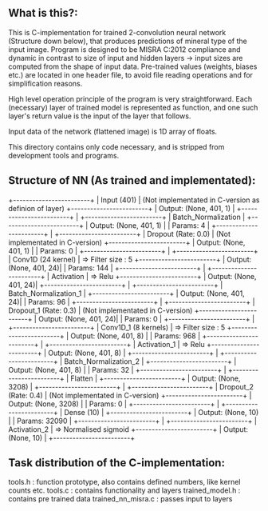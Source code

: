 ## What is this?:
This is C-implementation for trained 2-convolution neural network (Structure down below), that
produces predictions of mineral type of the input image. Program is designed to be MISRA C:2012
compliance and dynamic in contrast to size of input and hidden layers -> input sizes are
computed from the shape of input data. Pre-trained values (weights, biases etc.) are located in
one header file, to avoid file reading operations and for simplification reasons.

High level operation principle of the program is very straightforward. Each (necessary) layer of trained
model is represented as function, and one such layer's return value is the input of the layer that follows.

Input data of the network (flattened image) is 1D array of floats.

This directory contains only code necessary, and is stripped from development tools and programs.


## Structure of NN (As trained and implementated):

+------------------------+
| Input (401)            | (Not implementated in C-version as definion of layer)
+------------------------+
| Output: (None, 401, 1) |
+------------------------+
                  |
+------------------------+
| Batch_Normalization    |
+------------------------+
| Output: (None, 401, 1) |
| Params: 4              |
+------------------------+
                  |
+------------------------+
| Dropout (Rate: 0.0)    | (Not implementated in C-version)
+------------------------+
| Output: (None, 401, 1) |
| Params: 0              |
+------------------------+
                  |
+------------------------+
| Conv1D (24 kernel)     | => Filter size : 5
+------------------------+
| Output: (None, 401, 24)|
| Params: 144            |
+------------------------+
                  |
+------------------------+
| Activation             | => Relu
+------------------------+
| Output: (None, 401, 24)|
+------------------------+
                  |
+------------------------+
| Batch_Normalization_1  |
+------------------------+
| Output: (None, 401, 24)|
| Params: 96             |
+------------------------+
                  |
+------------------------+
| Dropout_1 (Rate: 0.3)  | (Not implementated in C-version)
+------------------------+
| Output: (None, 401, 24)|
| Params: 0              |
+------------------------+
                  |
+------------------------+
| Conv1D_1 (8 kernels)   | => Filter size : 5
+------------------------+
| Output: (None, 401, 8) |
| Params: 968            |
+------------------------+
                  |
+------------------------+
| Activation_1           | => Relu
+------------------------+
| Output: (None, 401, 8) |
+------------------------+
                  |
+------------------------+
| Batch_Normalization_2  |
+------------------------+
| Output: (None, 401, 8) |
| Params: 32             |
+------------------------+
                  |
+------------------------+
| Flatten                |
+------------------------+
| Output: (None, 3208)   |
+------------------------+
                  |
+------------------------+
| Dropout_2 (Rate: 0.4)  | (Not implementated in C-version)
+------------------------+
| Output: (None, 3208)   |
| Params: 0              |
+------------------------+
                  |
+------------------------+
| Dense (10)             |
+------------------------+
| Output: (None, 10)     |
| Params: 32090          |
+------------------------+
                  |
+------------------------+
| Activation_2           | => Normalised sigmoid
+------------------------+
| Output: (None, 10)     |
+------------------------+

         
## Task distribution of the C-implementation:

tools.h            : function prototype, also contains defined numbers, like kernel counts etc.
tools.c            : contains functionality and layers
trained_model.h    : contains pre trained data
trained_nn_misra.c : passes input to layers


